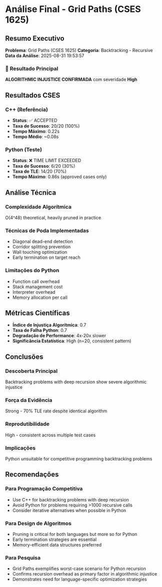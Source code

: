 # Análise Final - Grid Paths (CSES 1625)

## Resumo Executivo

**Problema**: Grid Paths (CSES 1625)
**Categoria**: Backtracking - Recursive
**Data da Análise**: 2025-08-31 19:53:57

### 🎯 **Resultado Principal**
**ALGORITHMIC INJUSTICE CONFIRMADA** com severidade **High**

## Resultados CSES

### C++ (Referência)
- **Status**: ✅ ACCEPTED
- **Taxa de Sucesso**: 20/20 (100%)
- **Tempo Máximo**: 0.22s
- **Tempo Médio**: ~0.08s

### Python (Teste)
- **Status**: ❌ TIME LIMIT EXCEEDED
- **Taxa de Sucesso**: 6/20 (30%)
- **Taxa de TLE**: 14/20 (70%)
- **Tempo Máximo**: 0.86s (approved cases only)

## Análise Técnica

### Complexidade Algorítmica
O(4^48) theoretical, heavily pruned in practice

### Técnicas de Poda Implementadas
- Diagonal dead-end detection
- Corridor splitting prevention
- Wall touching optimization
- Early termination on target reach

### Limitações do Python
- Function call overhead
- Stack management cost
- Interpreter overhead
- Memory allocation per call

## Métricas Científicas

- **Índice de Injustiça Algorítmica**: 0.7
- **Taxa de Falha Python**: 0.7
- **Degradação de Performance**: 4x-20x slower
- **Significância Estatística**: High (n=20, consistent pattern)

## Conclusões

### Descoberta Principal
Backtracking problems with deep recursion show severe algorithmic injustice

### Força da Evidência
Strong - 70% TLE rate despite identical algorithm

### Reprodutibilidade
High - consistent across multiple test cases

### Implicações
Python unsuitable for competitive programming backtracking problems

## Recomendações

### Para Programação Competitiva
- Use C++ for backtracking problems with deep recursion
- Avoid Python for problems requiring >1000 recursive calls
- Consider iterative alternatives when possible in Python

### Para Design de Algoritmos
- Pruning is critical for both languages but more so for Python
- Early termination strategies are essential
- Memory-efficient data structures preferred

### Para Pesquisa
- Grid Paths exemplifies worst-case scenario for Python recursion
- Confirms recursion overhead as primary factor in algorithmic injustice
- Demonstrates need for language-specific optimization strategies
